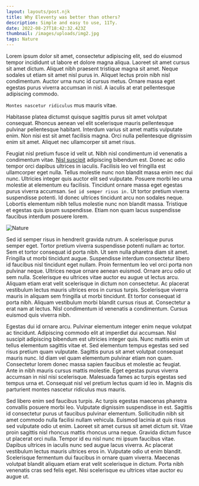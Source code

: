 ```yaml
---
layout: layouts/post.njk
title: Why Eleventy was better than others?
description: Simple and easy to use, 11Ty.
date: 2022-08-27T18:42:32.423Z
thumbnail: /images/uploads/img2.jpg
tags: Nature
---
```

Lorem ipsum dolor sit amet, consectetur adipiscing elit, sed do eiusmod tempor incididunt ut labore et dolore magna aliqua. Laoreet sit amet cursus sit amet dictum. Aliquet nibh praesent tristique magna sit amet. Neque sodales ut etiam sit amet nisl purus in. Aliquet lectus proin nibh nisl condimentum. Auctor urna nunc id cursus metus. Ornare massa eget egestas purus viverra accumsan in nisl. A iaculis at erat pellentesque adipiscing commodo. 

`Montes nascetur ridiculus` mus mauris vitae. 

Habitasse platea dictumst quisque sagittis purus sit amet volutpat consequat. Rhoncus aenean vel elit scelerisque mauris pellentesque pulvinar pellentesque habitant. Interdum varius sit amet mattis vulputate enim. Non nisi est sit amet facilisis magna. Orci nulla pellentesque dignissim enim sit amet. Aliquet nec ullamcorper sit amet risus.

Feugiat nisl pretium fusce id velit ut. Nibh nisl condimentum id venenatis a condimentum vitae. [Nisl suscipit](https://loremipsum.io/generator/?n=5&t=p) adipiscing bibendum est. Donec ac odio tempor orci dapibus ultrices in iaculis. Facilisis leo vel fringilla est ullamcorper eget nulla. Tellus molestie nunc non blandit massa enim nec dui nunc. Ultricies integer quis auctor elit sed vulputate. Posuere morbi leo urna molestie at elementum eu facilisis. Tincidunt ornare massa eget egestas purus viverra accumsan. `Sed id semper risus in.` Ut tortor pretium viverra suspendisse potenti. Id donec ultrices tincidunt arcu non sodales neque. Lobortis elementum nibh tellus molestie nunc non blandit massa. Tristique et egestas quis ipsum suspendisse. Etiam non quam lacus suspendisse faucibus interdum posuere lorem.

![Nature](https://images.unsplash.com/photo-1660560672343-b1ed7f24cf8c?ixlib=rb-1.2.1&ixid=MnwxMjA3fDB8MHxwaG90by1wYWdlfHx8fGVufDB8fHx8&auto=format&fit=crop&w=870&q=80)

Sed id semper risus in hendrerit gravida rutrum. A scelerisque purus semper eget. Tortor pretium viverra suspendisse potenti nullam ac tortor. Sem et tortor consequat id porta nibh. Ut sem nulla pharetra diam sit amet. Fringilla ut morbi tincidunt augue. Suspendisse interdum consectetur libero id faucibus nisl tincidunt eget nullam. Proin fermentum leo vel orci porta non pulvinar neque. Ultrices neque ornare aenean euismod. Ornare arcu odio ut sem nulla. Scelerisque eu ultrices vitae auctor eu augue ut lectus arcu. Aliquam etiam erat velit scelerisque in dictum non consectetur. Ac placerat vestibulum lectus mauris ultrices eros in cursus turpis. Scelerisque viverra mauris in aliquam sem fringilla ut morbi tincidunt. Et tortor consequat id porta nibh. Aliquam vestibulum morbi blandit cursus risus at. Consectetur a erat nam at lectus. Nisl condimentum id venenatis a condimentum. Cursus euismod quis viverra nibh.

Egestas dui id ornare arcu. Pulvinar elementum integer enim neque volutpat ac tincidunt. Adipiscing commodo elit at imperdiet dui accumsan. Nisl suscipit adipiscing bibendum est ultricies integer quis. Nunc mattis enim ut tellus elementum sagittis vitae et. Sed elementum tempus egestas sed sed risus pretium quam vulputate. Sagittis purus sit amet volutpat consequat mauris nunc. Id diam vel quam elementum pulvinar etiam non quam. Consectetur lorem donec massa sapien faucibus et molestie ac feugiat. Ante in nibh mauris cursus mattis molestie. Eget egestas purus viverra accumsan in nisl nisi scelerisque. Malesuada fames ac turpis egestas sed tempus urna et. Consequat nisl vel pretium lectus quam id leo in. Magnis dis parturient montes nascetur ridiculus mus mauris.

Sed libero enim sed faucibus turpis. Ac turpis egestas maecenas pharetra convallis posuere morbi leo. Vulputate dignissim suspendisse in est. Sagittis id consectetur purus ut faucibus pulvinar elementum. Sollicitudin nibh sit amet commodo nulla facilisi nullam vehicula. Euismod lacinia at quis risus sed vulputate odio ut enim. Laoreet sit amet cursus sit amet dictum sit. Vitae proin sagittis nisl rhoncus mattis rhoncus urna neque. Gravida dictum fusce ut placerat orci nulla. Tempor id eu nisl nunc mi ipsum faucibus vitae. Dapibus ultrices in iaculis nunc sed augue lacus viverra. Ac placerat vestibulum lectus mauris ultrices eros in. Vulputate odio ut enim blandit. Scelerisque fermentum dui faucibus in ornare quam viverra. Maecenas volutpat blandit aliquam etiam erat velit scelerisque in dictum. Porta nibh venenatis cras sed felis eget. Nisi scelerisque eu ultrices vitae auctor eu augue ut.